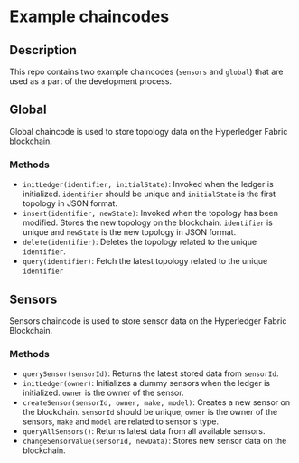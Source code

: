 # Example chaincodes

## Description
This repo contains two example chaincodes (`sensors` and `global`) that are used as a part of the development process.

## Global
Global chaincode is used to store topology data on the Hyperledger Fabric blockchain.

### Methods
- `initLedger(identifier, initialState)`: Invoked when the ledger is initialized. `identifier` should be unique and `initialState` is the first topology in JSON format.
- `insert(identifier, newState)`: Invoked when the topology has been modified. Stores the new topology on the blockchain. `identifier` is unique and `newState` is the new topology in JSON format.
- `delete(identifier)`: Deletes the topology related to the unique `identifier`.
- `query(identifier)`: Fetch the latest topology related to the unique `identifier`

## Sensors
Sensors chaincode is used to store sensor data on the Hyperledger Fabric Blockchain.

### Methods
- `querySensor(sensorId)`: Returns the latest stored data from `sensorId`.
- `initLedger(owner)`: Initializes a dummy sensors when the ledger is initialized. `owner` is the owner of the sensor.
- `createSensor(sensorId, owner, make, model)`: Creates a new sensor on the blockchain. `sensorId` should be unique, `owner` is the owner of the sensors, `make` and `model` are related to sensor's type.
- `queryAllSensors()`: Returns latest data from all available sensors.
- `changeSensorValue(sensorId, newData)`: Stores new sensor data on the blockchain. 